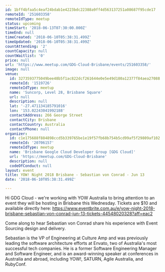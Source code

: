 ```yaml
---
id: 1bff4bfaa5c4eaf24bdab1e4223bdc22388a9ff4d563137251a08687f95cde17
remoteId: '251603358'
remoteIdType: meetup
status: upcoming
timeStart: '2018-06-13T07:30:00.000Z'
timeEnd: null
timeCreated: '2018-06-10T05:38:31.499Z'
timeUpdated: '2018-06-10T05:38:31.499Z'
countAttending: '2'
countCapacity: null
countWaitlist: '0'
price: null
url: 'https://www.meetup.com/GDG-Cloud-Brisbane/events/251603358/'
image: null
venue:
  id: 3273593775049bee48b5f1ac822dcf261644e0e5e49d180a12377f84aea27088
  remoteId: '1519726'
  remoteIdType: meetup
  name: 'Suncorp, Level 28, Brisbane Square'
  url: null
  description: null
  lat: '-27.471134185791016'
  lon: '153.02243041992188'
  contactAddress: 266 George Street
  contactCity: Brisbane
  contactCountry: Australia
  contactPhone: null
organizer:
  id: c1e175688f884898ccd5b339765be1e19f57fb68b754b5cd99af5f29809af102
  remoteId: '20706157'
  remoteIdType: meetup
  name: 'Brisbane Google Cloud Developer Group [GDG Cloud]'
  url: 'https://meetup.com/GDG-Cloud-Brisbane'
  description: null
  codeOfConduct: null
layout: event
title: YOW! Night 2018 Brisbane - Sebastian von Conrad - Jun 13
date: '2018-06-10T05:38:31.499Z'

---
```

<p>Hi GDG Cloud - we're working with YOW Australia to bring attention to an event they will be hosting in Brisbane this Wednesday. Tickets are $10 and available directly here: <a href="https://www.eventbrite.com.au/e/yow-night-2018-brisbane-sebastian-von-conrad-jun-13-tickets-44548020328?aff=eac2" class="linkified">https://www.eventbrite.com.au/e/yow-night-2018-brisbane-sebastian-von-conrad-jun-13-tickets-44548020328?aff=eac2</a></p> <p>Come along to hear Sebastian von Conrad share his experience with Event Sourcing design and delivery.</p> <p>Sebastian is the VP of Engineering at Culture Amp and was previously leading the software architecture efforts at Envato, two of Australia's most successful tech companies. He is a former Software Engineering Manager and Software Engineer, and is an award-winning speaker at conferences in Australia and abroad, including YOW!, SATURN, Agile Australia, and RubyConf.</p>
